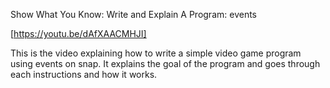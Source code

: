 Show What You Know: Write and Explain A Program: events

[https://youtu.be/dAfXAACMHJI]

This is the video explaining how to write a simple video game program using events on snap. It explains the goal of the program and goes through each instructions and how it works.
